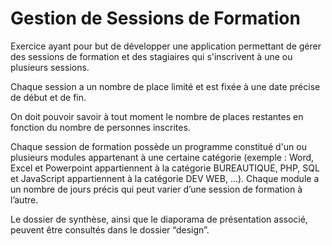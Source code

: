 Gestion de Sessions de Formation
===============================

Exercice ayant pour but de développer une application permettant de gérer des sessions de formation et des stagiaires qui s'inscrivent à une ou plusieurs sessions.

Chaque session a un nombre de place limité et est fixée à une date précise de début et de fin.

On doit pouvoir savoir à tout moment le nombre de places restantes en fonction du nombre de personnes inscrites.

Chaque session de formation possède un programme constitué d'un ou plusieurs modules appartenant à une certaine catégorie (exemple : Word, Excel et Powerpoint appartiennent à la catégorie BUREAUTIQUE, PHP, SQL et JavaScript appartiennent à la catégorie DEV WEB, ...).
Chaque module a un nombre de jours précis qui peut varier d’une session de formation à l’autre.

Le dossier de synthèse, ainsi que le diaporama de présentation associé, peuvent être consultés dans le dossier “design”.
